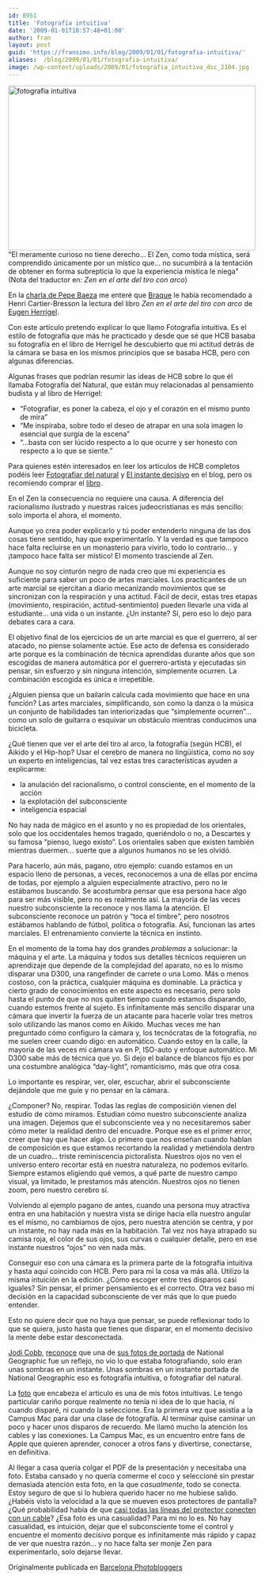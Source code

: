 ```yaml
---
id: 8951
title: 'Fotografía intuitiva'
date: '2009-01-01T18:57:48+01:00'
author: fran
layout: post
guid: 'https://fransimo.info/blog/2009/01/01/fotografia-intuitiva/'
aliases:  /blog/2009/01/01/fotografia-intuitiva/
image: /wp-content/uploads/2009/01/fotografia_intuitiva_dsc_2104.jpg
---
```


<img class="size-medium wp-image-749 alignleft" src="/uploads/2009/01/fotografia_intuitiva_dsc_2104-500x332.jpg" alt="fotografia intuitiva" width="500" height="332" />"El meramente curioso no tiene derecho... El Zen, como toda mística, será comprendido únicamente por un místico que... no sucumbirá a la tentación de obtener en forma subrepticia lo que la experiencia mística le niega" (Nota del traductor en: <em>Zen en el arte del tiro con arco</em>)

En la <a href="../?p=745">charla de Pepe Baeza</a> me enteré que <a href="http://es.wikipedia.org/wiki/Braque">Braque</a> le había recomendado a Henri Cartier-Bresson la lectura del libro <em>Zen en el arte del tiro con arco</em> de <a href="http://en.wikipedia.org/wiki/Eugen_Herrigel" target="_blank" rel="noopener noreferrer">Eugen Herrigel</a>.

Con este artículo pretendo explicar lo que llamo Fotografía intuitiva. Es el estilo de fotografía que más he practicado y desde que sé que HCB basaba su fotografía en el libro de Herrigel he descubierto que mi actitud detrás de la cámara se basa en los mismos principios que se basaba HCB, pero con algunas diferencias.

Algunas frases que podrían resumir las ideas de HCB sobre lo que él llamaba Fotografía del Natural, que están muy relacionadas al pensamiento budista y al libro de Herrigel:
<ul>
 	<li>“Fotografiar, es poner la cabeza, el ojo y el corazón en el mismo punto de mira”</li>
 	<li>“Me inspiraba, sobre todo el deseo de atrapar en una sola imagen lo esencial que surgía de la escena”</li>
 	<li>“...basta con ser lúcido respecto a lo que ocurre y ser honesto con respecto a lo que se siente.”</li>
</ul>
Para quienes estén interesados en leer los artículos de HCB completos podéis leer <a href="http://fransimo.info/blog/2008/12/31/fotografiar-del-natural-por-henri-cartier-bresson/">Fotografiar del natural</a> y <a href="http://fransimo.info/blog/2008/12/31/el-instante-decisivo-por-henri-cartier-bresson/">El instante decisivo</a> en el blog, pero os recomiendo comprar el <a href="http://www.amazon.es/gp/product/8425215145/ref=as_li_ss_tl?ie=UTF8&amp;camp=3626&amp;creative=24822&amp;creativeASIN=8425215145&amp;linkCode=as2&amp;tag=justpictures-21" rel="nofollow">libro</a><img style="border: none !important; margin: 0px !important;" src="http://ir-es.amazon-adsystem.com/e/ir?t=justpictures-21&amp;l=as2&amp;o=30&amp;a=8425215145" alt="" width="1" height="1" border="0" />.

En el Zen la consecuencia no requiere una causa. A diferencia del racionalismo ilustrado y nuestras raíces judeocristianas es más sencillo: solo importa el ahora, el momento.

Aunque yo crea poder explicarlo y tú poder entenderlo ninguna de las dos cosas tiene sentido, hay que experimentarlo. Y la verdad es que tampoco hace falta recluirse en un monasterio para vivirlo, todo lo contrario... y ¡tampoco hace falta ser místico! El momento trasciende al Zen.

Aunque no soy cinturón negro de nada creo que mi experiencia es suficiente para saber un poco de artes marciales. Los practicantes de un arte marcial se ejercitan a diario mecanizando movimientos que se sincronizan con la respiración y una actitud. Fácil de decir, estas tres etapas (movimiento, respiración, actitud-sentimiento) pueden llevarle una vida al estudiante... una vida o un instante. ¿Un instante? Sí, pero eso lo dejo para debates cara a cara.

El objetivo final de los ejercicios de un arte marcial es que el guerrero, al ser atacado, no piense solamente actúe. Ese acto de defensa es considerado arte porque es la combinación de técnica aprendidas durante años que son escogidas de manera automática por el guerrero-artista y ejecutadas sin pensar, sin esfuerzo y sin ninguna intención, simplemente ocurren. La combinación escogida es única e irrepetible.

¿Alguien piensa que un bailarín calcula cada movimiento que hace en una función? Las artes marciales, simplificando, son como la danza o la música un conjunto de habilidades tan interiorizadas que “simplemente ocurren”... como un solo de guitarra o esquivar un obstáculo mientras conducimos una bicicleta.

¿Qué tienen que ver el arte del tiro al arco, la fotografía (según HCB), el Aikido y el Hip-hop?
Usar el cerebro de manera no lingüística, como no soy un experto en inteligencias, tal vez estas tres características ayuden a explicarme:
<ul>
 	<li>la anulación del racionalismo, o control consciente, en el momento de la acción</li>
 	<li>la explotación del subconsciente</li>
 	<li>inteligencia espacial</li>
</ul>
No hay nada de mágico en el asunto y no es propiedad de los orientales, solo que los occidentales hemos tragado, queriéndolo o no, a Descartes y su famosa “pienso, luego existo”. Los orientales saben que existen también mientras duermen... suerte que a algunos humanos no se les olvidó.

Para hacerlo, aún más, pagano, otro ejemplo: cuando estamos en un espacio lleno de personas, a veces, reconocemos a una de ellas por encima de todas, por ejemplo a alguien especialmente atractivo, pero no le estábamos buscando. Se acostumbra pensar que esa persona hace algo para ser más visible, pero no es realmente así. La mayoría de las veces nuestro subconsciente la reconoce y nos llama la atención. El subconsciente reconoce un patrón y “toca el timbre”, pero nosotros estábamos hablando de fútbol, política o fotografía. Así, funcionan las artes marciales. El entrenamiento convierte la técnica en instinto.

En el momento de la toma hay dos grandes <em>problemas</em> a solucionar: la máquina y el arte. La máquina y todos sus detalles técnicos requieren un aprendizaje que depende de la complejidad del aparato, no es lo mismo disparar una D300, una rangefinder de carrete o una Lomo.
Más o menos costoso, con la práctica, cualquier máquina es dominable. La práctica y cierto grado de conocimientos en este aspecto es necesario, pero solo hasta el punto de que no nos quiten tiempo cuando estamos disparando, cuando estemos frente al sujeto.
Es infinitamente más sencillo disparar una cámara que invertir la fuerza de un atacante para hacerle volar tres metros solo utilizando las manos como en Aikido.
Muchas veces me han preguntado cómo configuro la cámara y, los tecnócratas de la fotografía, no me suelen creer cuando digo: en automático. Cuando estoy en la calle, la mayoría de las veces mi cámara va en P, ISO-auto y enfoque automático. Mi D300 sabe más de técnica que yo. Si dejo el balance de blancos fijo es por una costumbre analógica “day-light”, romanticismo, más que otra cosa.

Lo importante es respirar, ver, oler, escuchar, abrir el subconsciente dejándole que me guíe y no pensar en la cámara.

¿Componer? No, respirar. Todas las reglas de composición vienen del estudio de cómo miramos. Estudian cómo nuestro subconsciente analiza una imagen. Dejemos que el subconsciente vea y no necesitaremos saber cómo meter la realidad dentro del encuadre. Porque ese es el primer error, creer que hay que hacer algo. Lo primero que nos enseñan cuando hablan de composición es que estamos recortando la realidad y metiéndola dentro de un cuadro... triste reminiscencia pictoralista. Nuestros ojos no ven el universo entero recortar está en nuestra naturaleza, no podemos evitarlo. Siempre estamos eligiendo qué vemos, a qué parte de nuestro campo visual, ya limitado, le prestamos más atención. Nuestros ojos no tienen zoom, pero nuestro cerebro sí.

Volviendo al ejemplo pagano de antes, cuando una persona muy atractiva entra en una habitación y nuestra vista se dirige hacia ella nuestro angular es el mismo, no cambiamos de ojos, pero nuestra atención se centra, y por un instante, no hay nada más en la habitación. Tal vez nos haya atrapado su camisa roja, el color de sus ojos, sus curvas o cualquier detalle, pero en ese instante nuestros “ojos” no ven nada más.

Conseguir eso con una cámara es la primera parte de la fotografía intuitiva y hasta aquí coincido con HCB. Pero para mi la cosa va más allá. Utilizo la misma intuición en la edición.
¿Cómo escoger entre tres disparos casi iguales? Sin pensar, el primer pensamiento es el correcto. Otra vez baso mi decisión en la capacidad subconsciente de ver más que lo que puedo entender.

Esto no quiere decir que no haya que pensar, se puede reflexionar todo lo que se quiera, justo hasta que tienes que disparar, en el momento decisivo la mente debe estar desconectada.

<a href="http://photography.nationalgeographic.com/photography/photographers/photographer-jodi-cobb.html">Jodi Cobb</a>, <a href="http://www.amazon.com/National-Geographics-Photographers-Keith-David/dp/0792299957">reconoce</a> que una de <a href="http://travel.nationalgeographic.com/places/enlarge/saudiarabia_jiddah-beach-swings.html">sus fotos de portada</a> de National Geographic fue un reflejo, no vio lo que estaba fotografiando, solo eran unas sombras en un instante. Unas sombras en un instante portada de National Geographic eso es fotografía intuitiva, o fotografiar del natural.

La <a href="http://justpictures.es/photo/1394/">foto</a> que encabeza el articulo es una de mis fotos intuitivas. Le tengo particular cariño porque realmente no tenía ni idea de lo que hacia, ni cuando disparé, ni cuando la seleccione. Era la primera vez que asistía a la Campus Mac para dar una clase de fotografía. Al terminar quise caminar un poco y hacer unos disparos de recuerdo. Me llamó mucho la atención los cables y las conexiones. La Campus Mac, es un encuentro entre fans de Apple que quieren aprender, conocer a otros fans y divertirse, conectarse, en definitiva.

Al llegar a casa quería colgar el PDF de la presentación y necesitaba una foto. Estaba cansado y no quería comerme el coco y seleccioné sin prestar demasiada atención esta foto, en la que <em>casualmente</em>, todo se conecta. Estoy seguro de que si lo hubiera querido hacer no me hubiese salido. ¿Habéis visto la velocidad a la que se mueven esos protectores de pantalla? ¿Qué probabilidad había de que <a href="http://www.flickr.com/photos/fransimo/1058729667/">casi todas las líneas del protector conecten con un cable</a>? ¿Esa foto es una casualidad? Para mi no lo es. No hay casualidad, es intuición, dejar que el subconsciente tome el control y encuentre el momento decisivo porque es infinitamente más rápido y capaz de ver que nuestra razón... y no hace falta ser monje Zen para experimentarlo, solo dejarse llevar.

Originalmente publicada en <a href="http://barcelonaphotobloggers.org/2009/01/01/fotografia-intuitiva/">Barcelona Photobloggers</a>